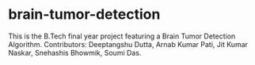 # brain-tumor-detection
This is the B.Tech final year project featuring a Brain Tumor Detection Algorithm. Contributors: Deeptangshu Dutta, Arnab Kumar Pati,  Jit Kumar Naskar, Snehashis Bhowmik, Soumi Das.
